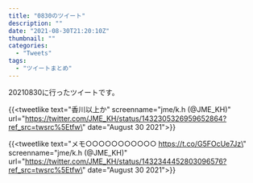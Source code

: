 ```yaml
---
title: "0830のツイート"
description: ""
date: "2021-08-30T21:20:10Z"
thumbnail: ""
categories:
  - "Tweets"
tags:
  - "ツイートまとめ"
---
```

20210830に行ったツイートです。
<!--more-->
{{<tweetlike text=\"香川以上か\" screenname=\"jme/k.h (@JME_KH)\" url=\"https://twitter.com/JME_KH/status/1432305326959652864?ref_src=twsrc%5Etfw\" date=\"August 30 2021\">}}

{{<tweetlike text=\"メモ○○○○○○○○○○○ https://t.co/G5FOcUe7Jz\" screenname=\"jme/k.h (@JME_KH)\" url=\"https://twitter.com/JME_KH/status/1432344452803096576?ref_src=twsrc%5Etfw\" date=\"August 30 2021\">}}

